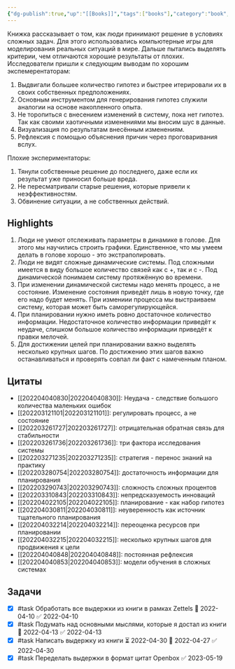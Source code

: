 ```yaml
---
{"dg-publish":true,"up":"[[Books]]","tags":["books"],"category":"book","rating":4,"alias":["Логика неудачи"],"date":"2022-05-01T09:43:54+03:00","modified_at":"2023-05-19T16:49:38+04:00","status":"Completed","permalink":"/books/the-logic-of-failure/","dgPassFrontmatter":true}
---
```





Книжка рассказывает о том, как люди принимают решение в условиях сложных задач. Для этого использовались компьютерные игры для моделирования реальных ситуаций в мире. Дальше пытались выделять критерии, чем отличаются хорошие результаты от плохих.
Исследователи пришли к следующим выводам по хорошим экспемерентаторам:
1. Выдвигали большее количество гипотез и быстрее итерировали их в своих собственных предположениях. 
2. Основным инструментом для генерирования гипотез служили аналогии на основе накопленного опыта.
3. Не торопиться с внесением изменений в систему, пока нет гипотез. Так как своими хаотичными изменениями мы вносим шус в данные.
4. Визуализация по результатам внесённым изменениям.
5. Рефлексия с помощью объяснения причин через проговаривания вслух.

Плохие экспериментаторы:
1. Тянули собственные решение до последнего, даже если их результат уже приносил больше вреда.
2. Не пересматривали старые решения, которые привели к неэффективностям.
3. Обвинение ситуации, а не собственных действий.

## Highlights

1. Люди не умеют отслеживать параметры в динамике в голове. Для этого мы научились строить графики. Единственное, что мы умеем делать в голове хорошо - это экстраполировать.
2. Люди не видят сложные динамические системы. Под сложными имеется в виду большое количество связей как с +, так и с -. Под динамической понимаем систему протяжённую во времени.
3. При изменении динамической системы надо менять процесс, а не состояние. Изменение состояния приведёт лишь в новую точку, где его надо будет менять. При измениии процесса мы выстраиваем систему, которая может быть саморегулирующейся.
4. При планировании нужно иметь ровно достаточное количество информации. Недостаточное количество информации приведёт к неудаче, слишком большое количество информации приведёт к правки мелочей.
5. Для достижении целей при планировании важно выделять несколько крупных шагов. По достижению этих шагов важно останавливаться и проверять совпал ли факт с намеченным планом.

## Цитаты

- [[202204040830|202204040830]]: Неудача - следствие большого количества маленьких ошибок
- [[202203121101|202203121101]]: регулировать процесс, а не состояние
- [[202203261727|202203261727]]: отрицательная обратная связь для стабильности
- [[202203261736|202203261736]]: три фактора исследования системы
- [[202203271235|202203271235]]: стратегия - перенос знаний на практику
- [[202203280754|202203280754]]: достаточность информации для планирования
- [[202203290743|202203290743]]: сложность сложных процентов
- [[202203310843|202203310843]]: непредсказуемость инноваций
- [[202204022105|202204022105]]: планирование - как набор гипотез
- [[202204030811|202204030811]]: неуверенность как источник тщательного планирования
- [[202204032214|202204032214]]: переоценка ресурсов при планировании
- [[202204032215|202204032215]]: несколько крупных шагов для продвижения к цели
- [[202204040848|202204040848]]: постоянная рефлексия
- [[202204040853|202204040853]]: модели обучения в сложных системах



## Задачи

- [x] #task Обработать все выдержки из книги в рамках Zettels 📅 2022-04-10 ✅ 2022-04-10
- [x] #task Подумать над основными мыслями, которые я достал из книги 📅 2022-04-13 ✅ 2022-04-13
- [x] #task Написать выдержку из книги ⏳ 2022-04-30 📅 2022-04-27 ✅ 2022-04-30
- [x] #task Переделать выдержки в формат цитат Openbox ✅ 2023-05-19
